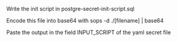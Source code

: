 Write the init script in postgre-secret-init-script.sql

Encode this file into base64 with sops -d ./[filename] | base64

Paste the output in the field INPUT_SCRIPT of the yaml secret file
